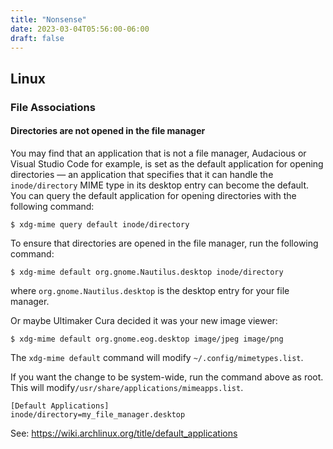 ```yaml
---
title: "Nonsense"
date: 2023-03-04T05:56:00-06:00
draft: false
---
```


## Linux

### File Associations

#### Directories are not opened in the file manager

You may find that an application that is not a file manager, Audacious or Visual Studio Code for example, is set as the default application for opening directories — an application that specifies that it can handle the `inode/directory` MIME type in its desktop entry can become the default. You can query the default application for opening directories with the following command:

```
$ xdg-mime query default inode/directory
```

To ensure that directories are opened in the file manager, run the following command:

```
$ xdg-mime default org.gnome.Nautilus.desktop inode/directory
```

where `org.gnome.Nautilus.desktop` is the desktop entry for your file manager.

Or maybe Ultimaker Cura decided it was your new image viewer:

```
$ xdg-mime default org.gnome.eog.desktop image/jpeg image/png
```

The `xdg-mime default` command will modify `~/.config/mimetypes.list`.

If you want the change to be system-wide, run the command above as root. This will modify`/usr/share/applications/mimeapps.list`.

```
[Default Applications]
inode/directory=my_file_manager.desktop
```

See: https://wiki.archlinux.org/title/default_applications